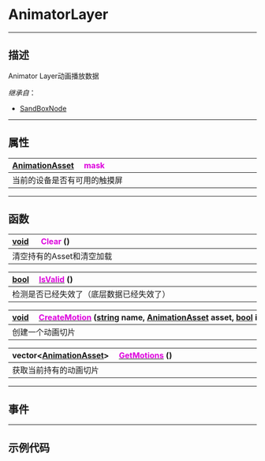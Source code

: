 # AnimatorLayer
------------------------------------------------------------------------------------------
## 描述

Animator Layer动画播放数据

*继承自*：
* [SandBoxNode](/Api/Class/NoType/SandBoxNode.md)

------------------------------------------------------------------------------------------
## 属性

|<div style="width:1000px">[AnimationAsset](/Api/Class/Animation/SandboxAnimationAsset.md) &emsp;<font color="dd00dd">mask</font></div>|
|:---|
|当前的设备是否有可用的触摸屏|

------------------------------------------------------------------------------------------
## 函数

|<div style="width:1000px">[void](/Api/Parameter/void.md) &emsp; <font color="dd00dd">Clear</font> ()</div>|
|:---|
|清空持有的Asset和清空加载|

|<div style="width:1000px">[bool](/Api/DataType/Bool.md) &emsp;[<font color="dd00dd">IsValid</font>](/Api/Class/Animation/SandboxAnimatorLayer_F/IsValid.md) ()</div>|
|:---|
|检测是否已经失效了（底层数据已经失效了）|


|<div style="width:1000px">[void](/Api/Parameter/void.md) &emsp;[<font color="dd00dd">CreateMotion</font>](/Api/Class/Animation/SandboxAnimatorLayer_F/CreateMotion.md) ([string](/Api/DataType/String.md) name, [AnimationAsset](/Api/Class/Animation/SandboxAnimationAsset.md) asset, [bool](/Api/DataType/Bool.md) isLoop)</div>|
|:---|
|创建一个动画切片|

|<div style="width:1000px"> vector<[AnimationAsset](/Api/Class/Animation/SandboxAnimationAsset.md)> &emsp;[<font color="dd00dd">GetMotions</font>](/Api/Class/Animation/SandboxAnimatorLayer_F/GetMotions.md) ()</div>|
|:---|
|获取当前持有的动画切片|

------------------------------------------------------------------------------------------
## 事件


------------------------------------------------------------------------------------------
## 示例代码

```lua
```